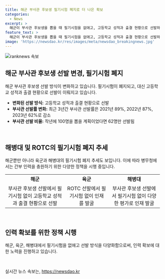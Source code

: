 ```yaml
---
title: 해군 부사관 후보생 필기시험 폐지로 더 나은 확보
categories:
  - News
excerpt: >
  해군이 부사관 후보생을 뽑을 때 필기시험을 없애고, 고등학교 성적과 출결 현황으로 선발하겠다고 밝혔다. 최근 3년간 부사관 선발률이 갈수록 낮아지고 있어 인력 확보에 어려움을 겪고 있는데, 이는 적합한 부사관을 뽑기 위한 제도 개선으로 이끌어졌다. 해군 뿐만 아니라 육군과 해병대도 필기시험을 없애는 추세이며, 이러한 조치로 적합한 인재를 뽑으려는 노력이 이어지고 있다.
feature_text: >
  해군이 부사관 후보생을 뽑을 때 필기시험을 없애고, 고등학교 성적과 출결 현황으로 선발하겠다고 밝혔다. 최근 3년간 부사관 선발률이 갈수록 낮아지고 있어 인력 확보에 어려움을 겪고 있는데, 이는 적합한 부사관을 뽑기 위한 제도 개선으로 이끌어졌다. 해군 뿐만 아니라 육군과 해병대도 필기시험을 없애는 추세이며, 이러한 조치로 적합한 인재를 뽑으려는 노력이 이어지고 있다.
image: 'https://newsdao.kr/res/images/meta/newsdao_breakingnews.jpg'
---
```


<p><img src="https://newsdao.kr/res/images/meta/newsdao_breakingnews.jpg" alt="ranknews 속보" /></p>

<h2 data-ke-size="size26">해군 부사관 후보생 선발 변경, 필기시험 폐지</h2>

<p data-ke-size="size16">해군 부사관 후보생 선발 방식이 변화하고 있습니다. 필기시험이 폐지되고, 대신 고등학교 성적과 출결 현황으로 선발이 이뤄지고 있습니다.</p>

<ul>
  <li><b>변화된 선발 방식:</b> 고등학교 성적과 출결 현황으로 선발</li>
  <li><b>부사관 선발률 변화:</b> 최근 3년간 부사관 선발률은 2021년 89%, 2022년 87%, 2023년 62%로 감소</li>
  <li><b>부사관 선발 비율:</b> 작년에 100명을 뽑을 계획이었다면 62명만 선발됨</li>
</ul>

<p data-ke-size="size16">&nbsp;</p>

<h2 data-ke-size="size26">해병대 및 ROTC의 필기시험 폐지 추세</h2>

<p data-ke-size="size16">해군뿐만 아니라 육군과 해병대의 필기시험 폐지 추세도 보입니다. 이에 따라 병무청에서는 간부 인력을 충원하기 위한 다양한 정책을 시행 중입니다.</p>

<table>
  <tbody>
    <tr>
      <td style="text-align: center; height: 17px;"><b>해군</b></td>
      <td style="text-align: center; height: 17px;"><b>육군</b></td>
      <td style="text-align: center; height: 17px;"><b>해병대</b></td>
    </tr>
    <tr>
      <td style="text-align: center; height: 17px;">부사관 후보생 선발에서 필기시험 없이 고등학교 성적과 출결 현황으로 선발</td>
      <td style="text-align: center; height: 17px;">ROTC 선발에서 필기시험 없이 인재를 발굴</td>
      <td style="text-align: center; height: 17px;">부사관 후보생 선발에서 필기시험 없이 다양한 평가로 인재 발굴</td>
    </tr>
  </tbody>
</table>

<p data-ke-size="size16">&nbsp;</p>

<h2 data-ke-size="size26">인력 확보를 위한 정책 시행</h2>

<p data-ke-size="size16">해군, 육군, 해병대에서 필기시험을 없애고 선발 방식을 다양화함으로써, 인력 확보에 대한 노력을 진행하고 있습니다.</p>

<p data-ke-size="size16">&nbsp;</p>
실시간 뉴스 속보는, <a href="https://newsdao.kr" rel="dofollow">https://newsdao.kr</a>



